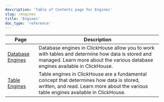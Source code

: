 ```yaml
---
description: 'Table of Contents page for Engines'
slug: /engines
title: 'Engines'
doc_type: 'reference'
---
```


| Page                                               | Description                                                                                                                                                                       |
|----------------------------------------------------|-----------------------------------------------------------------------------------------------------------------------------------------------------------------------------------|
| [Database Engines](../engines/database-engines/index.md) | Database engines in ClickHouse allow you to work with tables and determine how data is stored and managed. Learn more about the various database engines available in ClickHouse. |
| [Table Engines](../engines/table-engines/index.md)       | Table engines in ClickHouse are a fundamental concept that determines how data is stored, written, and read. Learn more about the various table engines available in ClickHouse.  |
